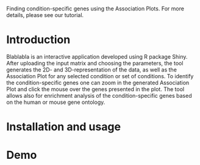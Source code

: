 # <NAME OF THE TOOL>
  Finding condition-specific genes using the Association Plots.
  For more details, please see our tutorial.
  
  # Introduction
  Blablabla is an interactive application developed using R package Shiny. After uploading the input matrix and choosing the parameters, the tool generates the 2D- and 3D-representation of the data, as well as the Association Plot for any selected  condition or set of conditions. To identify the condition-specific genes one can zoom in the generated Association Plot and click the mouse over the genes presented in the plot. The tool allows also for enrichment analysis of the condition-specific genes based on the human or mouse gene ontology.
  
  # Installation and usage
  
  # Demo
  
  
